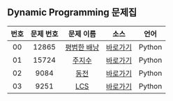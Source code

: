 ## Dynamic Programming 문제집

| 번호  | 문제 번호 |                      문제 이름                       |         소스         |  언어  |
| :---: | :-------: | :--------------------------------------------------: | :------------------: | :----: |
|  00   |   12865   | [평범한 배낭](https://www.acmicpc.net/problem/12865) | [바로가기](../problems/12865) | Python |
|  01   |   15724   |   [주지수](https://www.acmicpc.net/problem/15724)    | [바로가기](../problems/15724) | Python |
|  02   |   9084    |     [동전](https://www.acmicpc.net/problem/9084)     | [바로가기](../problems/9084)  | Python |
|  03   |   9251    |     [LCS](https://www.acmicpc.net/problem/9251)      | [바로가기](../problems/9251)  | Python |
